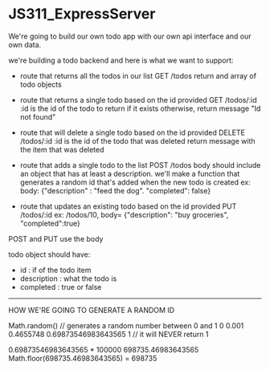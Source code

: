 # JS311_ExpressServer

We're going to build our own todo app with our own api interface and our own data.

we're building a todo backend and here is what we want to support:

- route that returns all the todos in our list
    GET /todos
    return and array of todo objects

- route that returns a single todo based on the id provided
    GET /todos/:id
        :id is the id of the todo to return if it exists
        otherwise, return message "Id not found"

- route that will delete a single todo based on the id provided
    DELETE /todos/:id
        :id is the id of the todo that was deleted
        return message with the item that was deleted

- route that adds a single todo to the list
    POST /todos
        body should include an object that has at least a description.
        we'll make a function that generates a random id that's added when the new todo is created
        ex: body: {"description" : "feed the dog".
                    "completed": false}

- route that updates an existing todo based on the id provided
    PUT /todos/:id
    ex: /todos/10, body= {"description": "buy groceries", "completed":true}

POST and PUT use the body

todo object should have:
- id : if of the todo item
- description : what the todo is
- completed : true or false

***************

HOW WE'RE GOING TO GENERATE A RANDOM ID

Math.random() // generates a random number between 0 and 1
0
0.001
0.4655748
0.69873546983643565
1 // it will NEVER return 1

0.69873546983643565 * 100000
698735.46983643565
Math.floor(698735.46983643565) = 698735